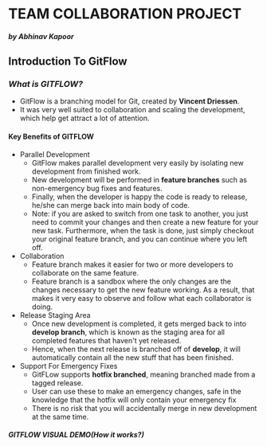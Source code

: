 # **TEAM COLLABORATION PROJECT**
##### by _Abhinav Kapoor_

## **Introduction To GitFlow**

### _What is **GITFLOW**?_ 

* GitFlow is a branching model for Git, created by **Vincent Driessen**.
* It was very well suited to collaboration and scaling the development, which help get attract a lot of attention.

#### Key Benefits of **GITFLOW**

* Parallel Development
    * GitFlow makes parallel development very easily by isolating new development from finished work.
    * New development will be performed in **feature branches** such as non-emergency bug fixes and features.
    * Finally, when the developer is happy the code is ready to release, he/she can merge back into main body of code.
    * Note: if you are asked to switch from one task to another, you just need to commit your changes and then create a new feature for your new task. Furthermore, when the task is done, just simply checkout your original feature branch, and you can continue where you left off.
* Collaboration
    * Feature branch makes it easier for two or more developers to collaborate on the same feature.
    * Feature branch is a sandbox where the only changes are the changes necessary to get the new feature working. As a result, that makes it very easy to observe and follow what each collaborator is doing.
* Release Staging Area
    * Once new development is completed, it gets merged back to into **develop branch**, which is known as the staging area for all completed features that haven't yet released.
    * Hence, when the next release is branched off of **develop**, it will automatically contain all the new stuff that has been finished.
* Support For Emergency Fixes
    * GitFLow supports **hotfix branched**, meaning branched made from a tagged release.
    * User can use these to make an emergency changes, safe in the knowledge that the hotfix will only contain your emergency fix
    * There is no risk that you will accidentally merge in new development at the same time.

##### GITFLOW VISUAL DEMO(_How it works?_)


